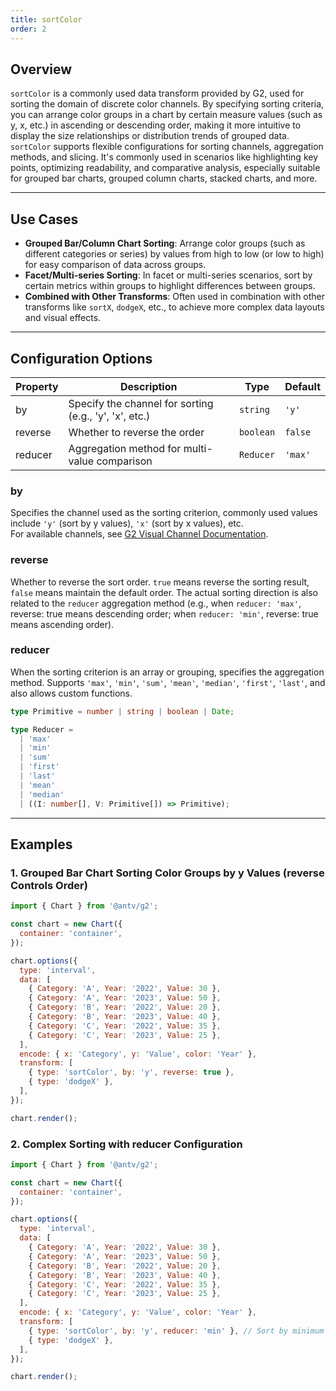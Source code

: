 ```yaml
---
title: sortColor
order: 2
---
```


## Overview

`sortColor` is a commonly used data transform provided by G2, used for sorting the domain of discrete color channels. By specifying sorting criteria, you can arrange color groups in a chart by certain measure values (such as y, x, etc.) in ascending or descending order, making it more intuitive to display the size relationships or distribution trends of grouped data.  
`sortColor` supports flexible configurations for sorting channels, aggregation methods, and slicing. It's commonly used in scenarios like highlighting key points, optimizing readability, and comparative analysis, especially suitable for grouped bar charts, grouped column charts, stacked charts, and more.

---

## Use Cases

- **Grouped Bar/Column Chart Sorting**: Arrange color groups (such as different categories or series) by values from high to low (or low to high) for easy comparison of data across groups.
- **Facet/Multi-series Sorting**: In facet or multi-series scenarios, sort by certain metrics within groups to highlight differences between groups.
- **Combined with Other Transforms**: Often used in combination with other transforms like `sortX`, `dodgeX`, etc., to achieve more complex data layouts and visual effects.

---

## Configuration Options

| Property | Description                               | Type      | Default |
| -------- | ----------------------------------------- | --------- | ------- |
| by       | Specify the channel for sorting (e.g., 'y', 'x', etc.) | `string`  | `'y'`   |
| reverse  | Whether to reverse the order             | `boolean` | `false` |
| reducer  | Aggregation method for multi-value comparison | `Reducer` | `'max'` |

### by

Specifies the channel used as the sorting criterion, commonly used values include `'y'` (sort by y values), `'x'` (sort by x values), etc.  
For available channels, see [G2 Visual Channel Documentation](/en/manual/core/encode).

### reverse

Whether to reverse the sort order. `true` means reverse the sorting result, `false` means maintain the default order. The actual sorting direction is also related to the `reducer` aggregation method (e.g., when `reducer: 'max'`, reverse: true means descending order; when `reducer: 'min'`, reverse: true means ascending order).

### reducer

When the sorting criterion is an array or grouping, specifies the aggregation method. Supports `'max'`, `'min'`, `'sum'`, `'mean'`, `'median'`, `'first'`, `'last'`, and also allows custom functions.

```ts
type Primitive = number | string | boolean | Date;

type Reducer =
  | 'max'
  | 'min'
  | 'sum'
  | 'first'
  | 'last'
  | 'mean'
  | 'median'
  | ((I: number[], V: Primitive[]) => Primitive);
```

---

## Examples

### 1. Grouped Bar Chart Sorting Color Groups by y Values (reverse Controls Order)

```js | ob { autoMount: true }
import { Chart } from '@antv/g2';

const chart = new Chart({
  container: 'container',
});

chart.options({
  type: 'interval',
  data: [
    { Category: 'A', Year: '2022', Value: 30 },
    { Category: 'A', Year: '2023', Value: 50 },
    { Category: 'B', Year: '2022', Value: 20 },
    { Category: 'B', Year: '2023', Value: 40 },
    { Category: 'C', Year: '2022', Value: 35 },
    { Category: 'C', Year: '2023', Value: 25 },
  ],
  encode: { x: 'Category', y: 'Value', color: 'Year' },
  transform: [
    { type: 'sortColor', by: 'y', reverse: true },
    { type: 'dodgeX' },
  ],
});

chart.render();
```

### 2. Complex Sorting with reducer Configuration

```js | ob { autoMount: true }
import { Chart } from '@antv/g2';

const chart = new Chart({
  container: 'container',
});

chart.options({
  type: 'interval',
  data: [
    { Category: 'A', Year: '2022', Value: 30 },
    { Category: 'A', Year: '2023', Value: 50 },
    { Category: 'B', Year: '2022', Value: 20 },
    { Category: 'B', Year: '2023', Value: 40 },
    { Category: 'C', Year: '2022', Value: 35 },
    { Category: 'C', Year: '2023', Value: 25 },
  ],
  encode: { x: 'Category', y: 'Value', color: 'Year' },
  transform: [
    { type: 'sortColor', by: 'y', reducer: 'min' }, // Sort by minimum value
    { type: 'dodgeX' },
  ],
});

chart.render();
```
